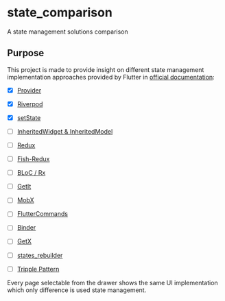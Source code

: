 # state_comparison

A state management solutions comparison

## Purpose

This project is made to provide insight on different state management implementation approaches provided by Flutter in [official documentation](https://docs.flutter.dev/development/data-and-backend/state-mgmt/options):

- [X] [Provider](https://docs.flutter.dev/development/data-and-backend/state-mgmt/options#provider)

- [X] [Riverpod](https://docs.flutter.dev/development/data-and-backend/state-mgmt/options#riverpod)

- [X] [setState](https://docs.flutter.dev/development/data-and-backend/state-mgmt/options#setstate)

- [ ] [InheritedWidget & InheritedModel](https://docs.flutter.dev/development/data-and-backend/state-mgmt/options#inheritedwidget--inheritedmodel)

- [ ] [Redux](https://docs.flutter.dev/development/data-and-backend/state-mgmt/options#redux)

- [ ] [Fish-Redux](https://docs.flutter.dev/development/data-and-backend/state-mgmt/options#fish-redux)

- [ ] [BLoC / Rx](https://docs.flutter.dev/development/data-and-backend/state-mgmt/options#bloc--rx)

- [ ] [GetIt](https://docs.flutter.dev/development/data-and-backend/state-mgmt/options#getit)

- [ ] [MobX](https://docs.flutter.dev/development/data-and-backend/state-mgmt/options#mobx)

- [ ] [FlutterCommands](https://docs.flutter.dev/development/data-and-backend/state-mgmt/options#flutter-commands)

- [ ] [Binder](https://docs.flutter.dev/development/data-and-backend/state-mgmt/options#binder)

- [ ] [GetX](https://docs.flutter.dev/development/data-and-backend/state-mgmt/options#getx)

- [ ] [states_rebuilder](https://docs.flutter.dev/development/data-and-backend/state-mgmt/options#states_rebuilder)

- [ ] [Tripple Pattern](https://docs.flutter.dev/development/data-and-backend/state-mgmt/options#triple-pattern-segmented-state-pattern)

Every page selectable from the drawer shows the same UI implementation which only difference is used state management.